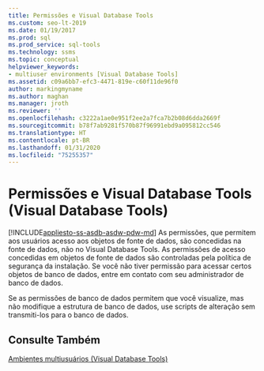 ```yaml
---
title: Permissões e Visual Database Tools
ms.custom: seo-lt-2019
ms.date: 01/19/2017
ms.prod: sql
ms.prod_service: sql-tools
ms.technology: ssms
ms.topic: conceptual
helpviewer_keywords:
- multiuser environments [Visual Database Tools]
ms.assetid: c09a6bb7-efc3-4471-819e-c60f11de96f0
author: markingmyname
ms.author: maghan
ms.manager: jroth
ms.reviewer: ''
ms.openlocfilehash: c3222a1ae0e951f2ee2a7fca7b2b08d6dda2669f
ms.sourcegitcommit: b78f7ab9281f570b87f96991ebd9a095812cc546
ms.translationtype: HT
ms.contentlocale: pt-BR
ms.lasthandoff: 01/31/2020
ms.locfileid: "75255357"
---
```

# <a name="permissions-and-visual-database-tools-visual-database-tools"></a>Permissões e Visual Database Tools (Visual Database Tools)
[!INCLUDE[appliesto-ss-asdb-asdw-pdw-md](../../includes/appliesto-ss-asdb-asdw-pdw-md.md)]
As permissões, que permitem aos usuários acesso aos objetos de fonte de dados, são concedidas na fonte de dados, não no Visual Database Tools. As permissões de acesso concedidas em objetos de fonte de dados são controladas pela política de segurança da instalação. Se você não tiver permissão para acessar certos objetos de banco de dados, entre em contato com seu administrador de banco de dados.  
  
Se as permissões de banco de dados permitem que você visualize, mas não modifique a estrutura de banco de dados, use scripts de alteração sem transmiti-los para o banco de dados.  
  
## <a name="see-also"></a>Consulte Também  
[Ambientes multiusuários &#40;Visual Database Tools&#41;](../../ssms/visual-db-tools/multiuser-environments-visual-database-tools.md)  
  
